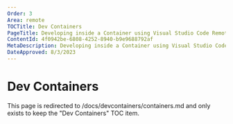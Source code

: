 ```yaml
---
Order: 3
Area: remote
TOCTitle: Dev Containers
PageTitle: Developing inside a Container using Visual Studio Code Remote Development
ContentId: 4f0942be-6808-4252-8940-b9e9688792af
MetaDescription: Developing inside a Container using Visual Studio Code Remote Development
DateApproved: 8/3/2023
---
```

# Dev Containers

This page is redirected to /docs/devcontainers/containers.md and only exists to keep the "Dev Containers" TOC item.
